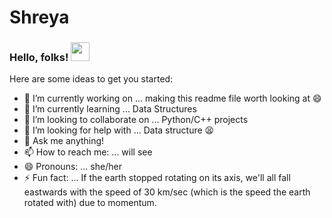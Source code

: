 # Shreya

### Hello, folks! <img src="https://raw.githubusercontent.com/MartinHeinz/MartinHeinz/master/wave.gif" width="30px">

Here are some ideas to get you started:

- 🔭 I’m currently working on ... making this readme file worth looking at 😄
- 🌱 I’m currently learning ... Data Structures
- 👯 I’m looking to collaborate on ... Python/C++ projects
- 🤔 I’m looking for help with ... Data structure 😫
- 💬 Ask me anything!
- 📫 How to reach me: ... will see
- 😄 Pronouns: ... she/her
- ⚡ Fun fact: ... If the earth stopped rotating on its axis, we'll all fall eastwards with the speed of 30 km/sec (which is the speed the earth rotated with) due to momentum.

